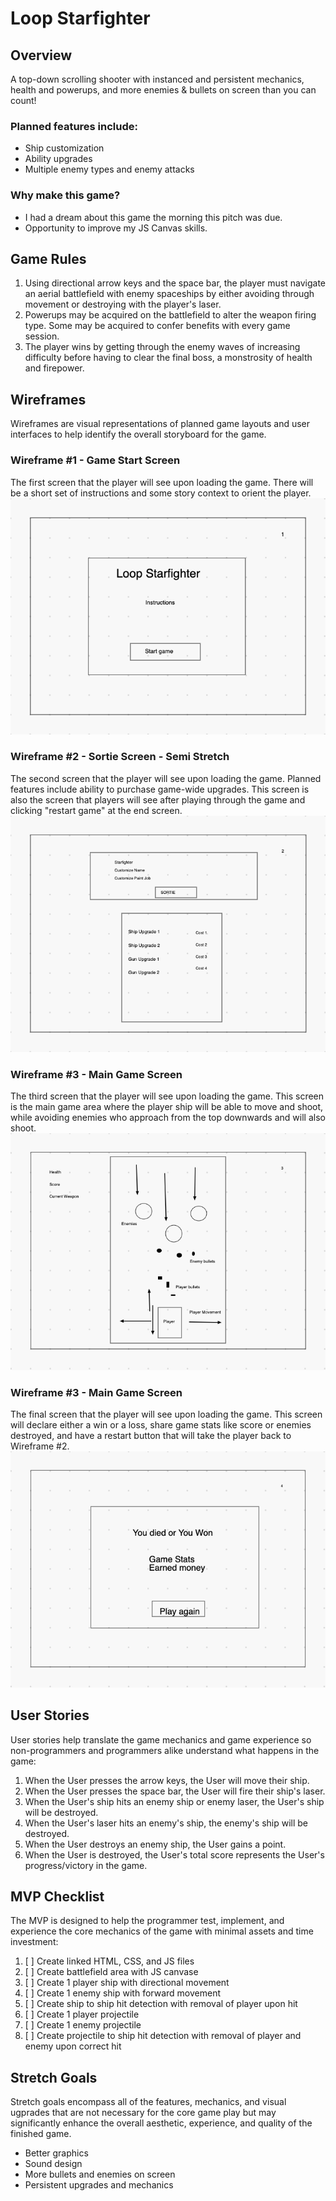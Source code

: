 # Loop Starfighter

## Overview
A top-down scrolling shooter with instanced and persistent mechanics, health and powerups, and more enemies & bullets on screen than you can count!


### Planned features include:
* Ship customization
* Ability upgrades
* Multiple enemy types and enemy attacks


### Why make this game?
* I had a dream about this game the morning this pitch was due.
* Opportunity to improve my JS Canvas skills.


## Game Rules
1. Using directional arrow keys and the space bar, the player must navigate an aerial battlefield with enemy spaceships by either avoiding through movement or destroying with the player's laser.
2. Powerups may be acquired on the battlefield to alter the weapon firing type. Some may be acquired to confer benefits with every game session.
3. The player wins by getting through the enemy waves of increasing difficulty before having to clear the final boss, a monstrosity of health and firepower.


## Wireframes
Wireframes are visual representations of planned game layouts and user interfaces to help identify the overall storyboard for the game.

### Wireframe #1 - Game Start Screen
The first screen that the player will see upon loading the game. There will be a short set of instructions and some story context to orient the player.
<img src="https://github.com/graymok/sei-solo-project-1/blob/main/assets/alt-wireframe-1.png?raw=true">

### Wireframe #2 - Sortie Screen - Semi Stretch
The second screen that the player will see upon loading the game. Planned features include ability to purchase game-wide upgrades. This screen is also the screen that players will see after playing through the game and clicking "restart game" at the end screen.
<img src="https://github.com/graymok/sei-solo-project-1/blob/main/assets/alt-wireframe-2.png?raw=true">

### Wireframe #3 - Main Game Screen
The third screen that the player will see upon loading the game. This screen is the main game area where the player ship will be able to move and shoot, while avoiding enemies who approach from the top downwards and will also shoot.
<img src="https://github.com/graymok/sei-solo-project-1/blob/main/assets/alt-wireframe-3.png?raw=true">

### Wireframe #3 - Main Game Screen
The final screen that the player will see upon loading the game. This screen will declare either a win or a loss, share game stats like score or enemies destroyed, and have a restart button that will take the player back to Wireframe #2.
<img src="https://github.com/graymok/sei-solo-project-1/blob/main/assets/alt-wireframe-4.png?raw=true">


## User Stories
User stories help translate the game mechanics and game experience so non-programmers and programmers alike understand what happens in the game:

1. When the User presses the arrow keys, the User will move their ship.
2. When the User presses the space bar, the User will fire their ship's laser.
3. When the User's ship hits an enemy ship or enemy laser, the User's ship will be destroyed.
4. When the User's laser hits an enemy's ship, the enemy's ship will be destroyed.
5. When the User destroys an enemy ship, the User gains a point.
6. When the User is destroyed, the User's total score represents the User's progress/victory in the game.


## MVP Checklist
The MVP is designed to help the programmer test, implement, and experience the core mechanics of the game with minimal assets and time investment:

1. [ ] Create linked HTML, CSS, and JS files
2. [ ] Create battlefield area with JS canvase
3. [ ] Create 1 player ship with directional movement
4. [ ] Create 1 enemy ship with forward movement
5. [ ] Create ship to ship hit detection with removal of player upon hit
6. [ ] Create 1 player projectile
7. [ ] Create 1 enemy projectile
8. [ ] Create projectile to ship hit detection with removal of player and enemy upon correct hit


## Stretch Goals
Stretch goals encompass all of the features, mechanics, and visual ugprades that are not necessary for the core game play but may significantly enhance the overall aesthetic, experience, and quality of the finished game.

* Better graphics
* Sound design
* More bullets and enemies on screen
* Persistent upgrades and mechanics